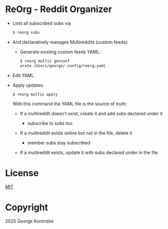 # ReOrg - Reddit Organizer

* Lists all subscribed subs via

    ```bash
    $ reorg subs
    ```

* And declaratively manages Multireddits (custom feeds):

  * Generate existing custom feeds YAML:
    ```bash
    $ reorg multis genconf
    wrote /Users/george/.config/reorg.yaml
    ```

 * Edit YAML

 * Apply updates:
   ```bash
   $ reorg multis apply
   ```

   With this command the YAML file is the source of truth:
   * If a multireddit doesn't exist, create it and add subs declared under it
     * subscribe to subs too

   * If a multireddit exists online but not in the file, delete it
     * member subs stay subscribed

   * If a multireddit exists, update it with subs declared under in the file

# License

[MIT](LICENSE)

# Copyright

2025 George Kontridze
